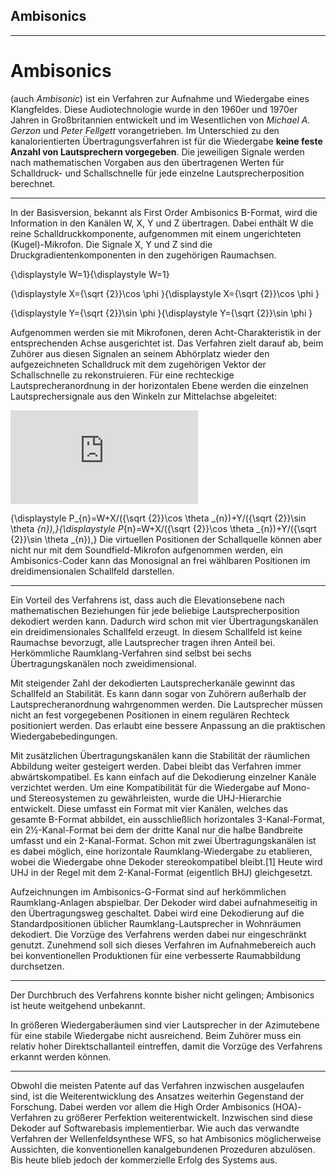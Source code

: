 ## Ambisonics
---------------------------------------------------------------------------------------------------------------------------------------------------------------------------------
# Ambisonics 
(auch *Ambisonic*) ist ein Verfahren zur Aufnahme und Wiedergabe eines Klangfeldes. Diese Audiotechnologie wurde in den 1960er und 1970er Jahren in Großbritannien entwickelt und im Wesentlichen von *Michael A. Gerzon* und *Peter Fellgett* vorangetrieben. Im Unterschied zu den kanalorientierten Übertragungsverfahren ist für die Wiedergabe **keine feste Anzahl von Lautsprechern vorgegeben**. Die jeweiligen Signale werden nach mathematischen Vorgaben aus den übertragenen Werten für Schalldruck- und Schallschnelle für jede einzelne Lautsprecherposition berechnet.

---------------------------------------------------------------------------------------------------------------------------------------------------------------------------------
In der Basisversion, bekannt als First Order Ambisonics B-Format, wird die Information in den Kanälen W, X, Y und Z übertragen. Dabei enthält W die reine Schalldruckkomponente, aufgenommen mit einem ungerichteten (Kugel)-Mikrofon. Die Signale X, Y und Z sind die Druckgradientenkomponenten in den zugehörigen Raumachsen.

{\displaystyle W=1}{\displaystyle W=1}

{\displaystyle X={\sqrt {2}}\cos \phi }{\displaystyle X={\sqrt {2}}\cos \phi }

{\displaystyle Y={\sqrt {2}}\sin \phi }{\displaystyle Y={\sqrt {2}}\sin \phi }

Aufgenommen werden sie mit Mikrofonen, deren Acht-Charakteristik in der entsprechenden Achse ausgerichtet ist. Das Verfahren zielt darauf ab, beim Zuhörer aus diesen Signalen an seinem Abhörplatz wieder den aufgezeichneten Schalldruck mit dem zugehörigen Vektor der Schallschnelle zu rekonstruieren. Für eine rechteckige Lautsprecheranordnung in der horizontalen Ebene werden die einzelnen Lautsprechersignale aus den Winkeln zur Mittelachse abgeleitet:

![equation](http://www.sciweavers.org/tex2img.php?eq=1%2Bsin%28mc%5E2%29&bc=White&fc=Black&im=jpg&fs=12&ff=arev&edit=)

{\displaystyle P_{n}=W+X/({\sqrt {2}}\cos \theta _{n})+Y/({\sqrt {2}}\sin \theta _{n})\,}{\displaystyle P_{n}=W+X/({\sqrt {2}}\cos \theta _{n})+Y/({\sqrt {2}}\sin \theta _{n})\,}
Die virtuellen Positionen der Schallquelle können aber nicht nur mit dem Soundfield-Mikrofon aufgenommen werden, ein Ambisonics-Coder kann das Monosignal an frei wählbaren Positionen im dreidimensionalen Schallfeld darstellen.

---------------------------------------------------------------------------------------------------------------------------------------------------------------------------------
Ein Vorteil des Verfahrens ist, dass auch die Elevationsebene nach mathematischen Beziehungen für jede beliebige Lautsprecherposition dekodiert werden kann. Dadurch wird schon mit vier Übertragungskanälen ein dreidimensionales Schallfeld erzeugt. In diesem Schallfeld ist keine Raumachse bevorzugt, alle Lautsprecher tragen ihren Anteil bei. Herkömmliche Raumklang-Verfahren sind selbst bei sechs Übertragungskanälen noch zweidimensional.

Mit steigender Zahl der dekodierten Lautsprecherkanäle gewinnt das Schallfeld an Stabilität. Es kann dann sogar von Zuhörern außerhalb der Lautsprecheranordnung wahrgenommen werden. Die Lautsprecher müssen nicht an fest vorgegebenen Positionen in einem regulären Rechteck positioniert werden. Das erlaubt eine bessere Anpassung an die praktischen Wiedergabebedingungen.

Mit zusätzlichen Übertragungskanälen kann die Stabilität der räumlichen Abbildung weiter gesteigert werden. Dabei bleibt das Verfahren immer abwärtskompatibel. Es kann einfach auf die Dekodierung einzelner Kanäle verzichtet werden. Um eine Kompatibilität für die Wiedergabe auf Mono- und Stereosystemen zu gewährleisten, wurde die UHJ-Hierarchie entwickelt. Diese umfasst ein Format mit vier Kanälen, welches das gesamte B-Format abbildet, ein ausschließlich horizontales 3-Kanal-Format, ein 2½-Kanal-Format bei dem der dritte Kanal nur die halbe Bandbreite umfasst und ein 2-Kanal-Format. Schon mit zwei Übertragungskanälen ist es dabei möglich, eine horizontale Raumklang-Wiedergabe zu etablieren, wobei die Wiedergabe ohne Dekoder stereokompatibel bleibt.[1] Heute wird UHJ in der Regel mit dem 2-Kanal-Format (eigentlich BHJ) gleichgesetzt.

Aufzeichnungen im Ambisonics-G-Format sind auf herkömmlichen Raumklang-Anlagen abspielbar. Der Dekoder wird dabei aufnahmeseitig in den Übertragungsweg geschaltet. Dabei wird eine Dekodierung auf die Standardpositionen üblicher Raumklang-Lautsprecher in Wohnräumen dekodiert. Die Vorzüge des Verfahrens werden dabei nur eingeschränkt genutzt. Zunehmend soll sich dieses Verfahren im Aufnahmebereich auch bei konventionellen Produktionen für eine verbesserte Raumabbildung durchsetzen.

---------------------------------------------------------------------------------------------------------------------------------------------------------------------------------
Der Durchbruch des Verfahrens konnte bisher nicht gelingen; Ambisonics ist heute weitgehend unbekannt.

In größeren Wiedergaberäumen sind vier Lautsprecher in der Azimutebene für eine stabile Wiedergabe nicht ausreichend. Beim Zuhörer muss ein relativ hoher Direktschallanteil eintreffen, damit die Vorzüge des Verfahrens erkannt werden können.

---------------------------------------------------------------------------------------------------------------------------------------------------------------------------------
Obwohl die meisten Patente auf das Verfahren inzwischen ausgelaufen sind, ist die Weiterentwicklung des Ansatzes weiterhin Gegenstand der Forschung.
Dabei werden vor allem die High Order Ambisonics (HOA)-Verfahren zu größerer Perfektion weiterentwickelt. Inzwischen sind diese Dekoder auf Softwarebasis implementierbar. Wie auch das verwandte Verfahren der Wellenfeldsynthese WFS, so hat Ambisonics möglicherweise Aussichten, die konventionellen kanalgebundenen Prozeduren abzulösen. Bis heute blieb jedoch der kommerzielle Erfolg des Systems aus.
